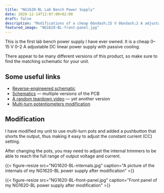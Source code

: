 ```yaml
---
title: "NG1620-BL Lab Bench Power Supply"
date: 2020-12-14T12:07:00+02:00
draft: false
description: "Modifications of a cheap 0&ndash;15 V 0&ndash;2 A adjustable DC linear power supply with passive cooling"
featured_image: "NG1620-BL-front-panel.jpg"
---
```


This is the first lab bench power supply I have ever owned.
It is a cheap 0&ndash;15 V 0&ndash;2 A adjustable DC linear power supply with
passive cooling.

There appear to be many different versions of this product, so make sure to
find the matching schematic for your unit.

## Some useful links
- [Reverse-engineered schematic](http://kiedontaa.blogspot.com/2015/09/lab-power-supply-repair-part-1.html)
- [Schematics](https://www.mikrocontroller.net/topic/377324) &mdash; multiple
  versions of the PCB
- [A random teardown video](https://www.youtube.com/watch?v=XCteGaj37r8)
  &mdash; yet another version
- [Multi-turn potentiometers modification](http://kiedontaa.blogspot.com/2015/10/multi-turn-potentiometer-modification.html)

## Modification
I have modified my unit to use multi-turn pots and added a pushbutton that
shorts the output, thus making it easy to adjust the constant current (CC)
setting.

After changing the pots, you may need to adjust the internal trimmers to be
able to reach the full range of output voltage and current.

{{< figure-resize src="NG1620-BL-internals.jpg" caption="A picture of the internals of my NG1620-BL power supply after modification" >}}

{{< figure-resize src="NG1620-BL-front-panel.jpg" caption="Front panel of my NG1620-BL power supply after modification" >}}
